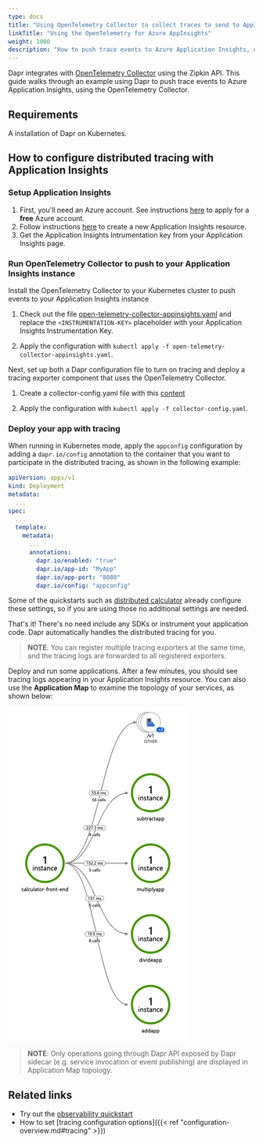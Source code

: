 ```yaml
---
type: docs
title: "Using OpenTelemetry Collector to collect traces to send to AppInsights"
linkTitle: "Using the OpenTelemetry for Azure AppInsights"
weight: 1000
description: "How to push trace events to Azure Application Insights, using the OpenTelemetry Collector."
---
```


Dapr integrates with [OpenTelemetry Collector](https://github.com/open-telemetry/opentelemetry-collector) using the Zipkin API. This guide walks through an example using Dapr to push trace events to Azure Application Insights, using the OpenTelemetry Collector.

## Requirements

A installation of Dapr on Kubernetes.

## How to configure distributed tracing with Application Insights

### Setup Application Insights

1. First, you'll need an Azure account. See instructions [here](https://azure.microsoft.com/free/) to apply for a **free** Azure account.
2. Follow instructions [here](https://docs.microsoft.com/azure/azure-monitor/app/create-new-resource) to create a new Application Insights resource.
3. Get the Application Insights Intrumentation key from your Application Insights page.

### Run OpenTelemetry Collector to push to your Application Insights instance

Install the OpenTelemetry Collector to your Kubernetes cluster to push events to your Application Insights instance

1. Check out the file [open-telemetry-collector-appinsights.yaml](/docs/open-telemetry-collector/open-telemetry-collector-appinsights.yaml) and replace the `<INSTRUMENTATION-KEY>` placeholder with your Application Insights Instrumentation Key.

2. Apply the configuration with `kubectl apply -f open-telemetry-collector-appinsights.yaml`.

Next, set up both a Dapr configuration file to turn on tracing and deploy a tracing exporter component that uses the OpenTelemetry Collector.

1. Create a collector-config.yaml file with this [content](/docs/open-telemetry-collector/collector-config.yaml)

2. Apply the configuration with `kubectl apply -f collector-config.yaml`.

### Deploy your app with tracing

When running in Kubernetes mode, apply the `appconfig` configuration by adding a `dapr.io/config` annotation to the container that you want to participate in the distributed tracing, as shown in the following example:

```yaml
apiVersion: apps/v1
kind: Deployment
metadata:
  ...
spec:
  ...
  template:
    metadata:
      ...
      annotations:
        dapr.io/enabled: "true"
        dapr.io/app-id: "MyApp"
        dapr.io/app-port: "8080"
        dapr.io/config: "appconfig"
```

Some of the quickstarts such as [distributed calculator](https://github.com/dapr/quickstarts/tree/master/distributed-calculator) already configure these settings, so if you are using those no additional settings are needed.

That's it! There's no need include any SDKs or instrument your application code. Dapr automatically handles the distributed tracing for you.

> **NOTE**: You can register multiple tracing exporters at the same time, and the tracing logs are forwarded to all registered exporters.

Deploy and run some applications. After a few minutes, you should see tracing logs appearing in your Application Insights resource. You can also use the **Application Map** to examine the topology of your services, as shown below:

![Application map](/images/open-telemetry-app-insights.png)

> **NOTE**: Only operations going through Dapr API exposed by Dapr sidecar (e.g. service invocation or event publishing) are displayed in Application Map topology.

## Related links
* Try out the [observability quickstart](https://github.com/dapr/quickstarts/tree/master/observability/README.md)
* How to set [tracing configuration options]({{< ref "configuration-overview.md#tracing" >}})
